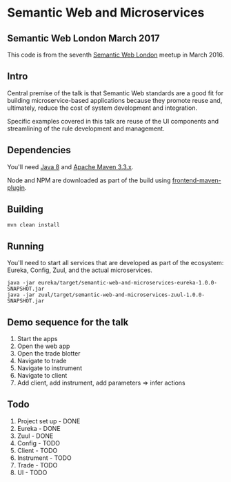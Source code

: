# Semantic Web and Microservices

## Semantic Web London March 2017

This code is from the seventh [Semantic Web London](https://www.meetup.com/semantic-web-london/events/237979906/)
meetup in March 2016.

## Intro

Central premise of the talk is that Semantic Web standards are a good fit for building microservice-based applications because they promote reuse and, ultimately, reduce the cost of system development and integration.

Specific examples covered in this talk are reuse of the UI components and streamlining of the rule development and management.

## Dependencies

You'll need [Java 8](http://www.oracle.com/technetwork/java/javase/downloads/index.html) and [Apache Maven 3.3.x](https://maven.apache.org/).

Node and NPM are downloaded as part of the build using [frontend-maven-plugin](https://github.com/eirslett/frontend-maven-plugin).

## Building

```
mvn clean install
```

## Running

You'll need to start all services that are developed as part of the ecosystem: Eureka, Config, Zuul, and the actual microservices.

```
java -jar eureka/target/semantic-web-and-microservices-eureka-1.0.0-SNAPSHOT.jar
java -jar zuul/target/semantic-web-and-microservices-zuul-1.0.0-SNAPSHOT.jar
```

## Demo sequence for the talk

 1. Start the apps
 1. Open the web app
 1. Open the trade blotter
 1. Navigate to trade
 1. Navigate to instrument
 1. Navigate to client
 1. Add client, add instrument, add parameters => infer actions

## Todo

 1. Project set up - DONE
 1. Eureka - DONE
 1. Zuul - DONE
 1. Config - TODO
 1. Client - TODO
 1. Instrument - TODO
 1. Trade - TODO
 1. UI - TODO

